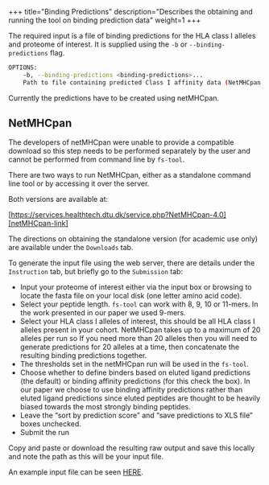 +++
title="Binding Predictions"
description="Describes the obtaining and running the tool on binding prediction data"
weight=1
+++

The required input is a file of binding predictions for the HLA class I alleles and proteome of interest.
It is supplied using the `-b` or `--binding-predictions` flag.

```sh
OPTIONS:                                                                                                                                 
    -b, --binding-predictions <binding-predictions>... 
	Path to file containing predicted Class I affinity data (NetMHCpan results) 
```

Currently the predictions have to be created using netMHCpan.

## NetMHCpan

The developers of netMHCpan were unable to provide a compatible download so this step needs to be performed separately by the user
and cannot be performed from command line by `fs-tool`. 

There are two ways to run NetMHCpan, either as a standalone command line tool or by accessing it over the server. 

Both versions are available at:

[https://services.healthtech.dtu.dk/service.php?NetMHCpan-4.0][netMHCpan-link]

The directions on obtaining the standalone version (for academic use only) are available under the `Downloads` tab.

To generate the input file using the web server, there are details under the `Instruction` tab, but briefly go to the 
`Submission` tab:

- Input your proteome of interest either via the input box or browsing to locate the fasta file on your local disk (one letter amino acid code).
- Select your peptide length. `fs-tool` can work with 8, 9, 10 or 11-mers. In the work presented in our paper we used 9-mers.
- Select your HLA class I alleles of interest, this should be all HLA class I alleles present in your cohort. 
NetMHCpan takes up to a maximum of 20 alleles per run so If you need more than 20 alleles then you will need to generate predictions for 20 alleles at a time, then concatenate the resulting binding predictions together.
- The thresholds set in the netMHCpan run will be used in the `fs-tool`.
- Choose whether to define binders based on eluted ligand predictions (the default) or binding affinity predictions (for this check the box). 
In our paper we choose to use binding affinity predictions rather than eluted ligand predictions since eluted peptides are thought to be heavily biased towards the most strongly binding peptides.
- Leave the “sort by prediction score” and “save predictions to XLS file” boxes  unchecked.
- Submit the run

Copy and paste or download the resulting raw output and save this locally and note the path as this will be your input file.

An example input file can be seen [HERE](https://raw.githubusercontent.com/bjohnnyd/fs-tool/master/tests/netmhcpan/netmhcpan_wBA.txt).


[netMHCpan-link]: https://services.healthtech.dtu.dk/service.php?NetMHCpan-4.0 

